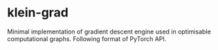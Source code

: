 # klein-grad 
Minimal implementation of gradient descent engine used in optimisable computational graphs. Following format of PyTorch API. 
